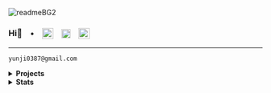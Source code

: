 ![readmeBG2](https://github.com/user-attachments/assets/e3423067-9de6-4ff0-8256-831853e9a669)

### Hi👋 &ensp; &bull; &ensp; <a href="https://next-portfolio-zeta-hazel.vercel.app/" target="blank"><img align="center" src="https://github.com/user-attachments/assets/577e82b5-2a99-49ba-99f0-818d7b3b96f0" alt="portfolioLogo" height="22" width="22" /></a> &ensp; <a href="www.linkedin.com/in/yunjihow" target="blank"><img align="center" src="https://raw.githubusercontent.com/rahuldkjain/github-profile-readme-generator/master/src/images/icons/Social/linked-in-alt.svg" alt="linkedIn" height="18" width="18" /></a> &ensp; <a href="mailto:yunji0387@gmail.com" target="blank"><img align="center" src="https://upload.wikimedia.org/wikipedia/commons/4/4e/Gmail_Icon.png" alt="gmailIcon" height="22" width="22" /></a>

---

```
yunji0387@gmail.com
```

<details close>
<summary><b>Projects</b></summary>
<!-- MarkdownTOC -->

<div align="center">

| Name | Type | Links |
|---|---|---|
| [Next Admin System](https://github.com/yunji0387/next-form-app) | Web | [web](https://next-form-app-pi.vercel.app/) |
| [Asset Trend](https://github.com/yunji0387/goldtrend-app) | Web |  |
| [Express Auth Server](https://github.com/yunji0387/next-form-app-auth-backend) | API |  |
| [Football League Standings API](https://github.com/yunji0387/football-standings-backend) | API | [URL](https://football-standings-backend-9c023af5d229.herokuapp.com/) |
| [Asset Price API](https://github.com/yunji0387/goldtrend) | API |  |
| [2D Platformer](https://github.com/yunji0387/my-first-godot-game) | Game |  |
| [Space Shooter](https://github.com/yunji0387/space-shooter) | Game |  |
| [Football Mobile App](https://github.com/yunji0387/football-app) | Mobile | [prototytpe](https://www.figma.com/proto/DQjKrrghk5lFthOAxRRKjQ/football-app?node-id=1-2&starting-point-node-id=1%3A2&mode=design&t=wwDYsnl1DdWEedYQ-1) |
| [Sentiment Analysis on Yelp Reviews](https://github.com/Makiato1999/COMP4710_Yelp) | Academic | [report](https://github.com/Makiato1999/COMP4710_Yelp/blob/main/ProjectReport.pdf) |
| [Computer graphics - Ray tracing techniques](https://github.com/yunji0387/Ray_Tracing_Project) | Academic | [report](https://github.com/yunji0387/Ray_Tracing_Project/blob/main/COMP4490_Project_Report.pdf) |
| [AVR Microcontroller - Scheduling Algorithm](https://github.com/yunji0387/AVR-Microcontroller-commands) | Academic | |

</div>

<!-- /MarkdownTOC -->
</details>

<details close>
<summary><b>Stats</b></summary>
<!-- MarkdownTOC -->

<div align="center">

![GitHub Views](https://komarev.com/ghpvc/?username=yunji0387&color=1AB385)

<img width=600 src='https://github-readme-stats-yun-jis-projects.vercel.app/api?username=yunji0387&theme=vue-dark&show_icons=true&hide_border=true&count_private=true&title_color=bcb39e&text_color=fef8d6&icon_color=bcb39e&bg_color=3b364b' />

<img width=600 src='https://github-readme-streak-stats.herokuapp.com?user=yunji0387&theme=vue-dark&hide_border=true&title_color=bcb39e&text_color=bcb39e&stroke=bcb39e&ring=bcb39e&fire=bcb39e&currStreakNum=fef8d6&sideNums=fef8d6&currStreakLabel=bcb39e&sideLabels=bcb39e&dates=fef8d6&background=3b364b' />

<img width=600 src='https://github-readme-stats-yun-jis-projects.vercel.app/api/top-langs/?username=yunji0387&theme=vue-dark&show_icons=true&hide_border=true&layout=compact&title_color=bcb39e&text_color=fef8d6&icon_color=bcb39e&bg_color=3b364b' />

</div>

<!-- /MarkdownTOC -->
</details>
